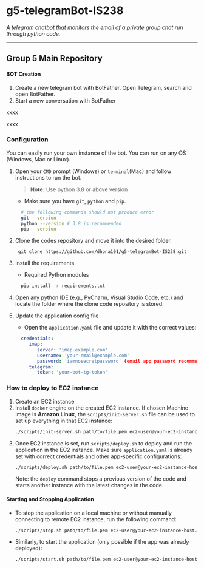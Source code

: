 # **g5-telegramBot-IS238**
*A telegram chatbot that monitors the email of a private group chat run through python code.*

---
## Group 5 Main Repository

#### BOT Creation
1. Create a new telegram bot with BotFather. Open Telegram, search and open BotFather.
2. Start a new conversation with BotFather

xxxx

xxxx



### Configuration

You can easily run your own instance of the bot. You can run on any OS (Windows, Mac or Linux). 

1. Open your `CMD` prompt (Windows) or `terminal`(Mac) and follow instructions to run the bot.

   > **Note:** Use python 3.8 or above version

   - Make sure you have `git`, `python` and `pip`.

   ```bash
     # the following commands should not produce error
     git --version
     python --version # 3.8 is recommended
     pip --version
    ```

2. Clone the codes repository and move it into the desired folder.
    ```shell
     git clone https://github.com/dhona101/g5-telegramBot-IS238.git
    ```

3. Install the requirements
   - Required Python modules
   ```bash
     pip install -r requirements.txt
   ```

4. Open any python IDE (e.g., PyCharm, Visual Studio Code, etc.) and locate the folder where the clone code repository is stored.

6. Update the application config file
   - Open the `application.yaml` file and update it with the correct values:
   ```yaml
     credentials:
        imap:
           server: 'imap.example.com' 
           username: 'your-email@example.com'
           password: 'iamnosecretpassword' {email app password recommended}
        telegram:
           token: 'your-bot-tg-token'
    ```

### How to deploy to EC2 instance

1. Create an EC2 instance
2. Install `docker` engine on the created EC2 instance. If chosen Machine Image is **Amazon Linux**, the `scripts/init-server.sh` file 
   can be used to set up everything in that EC2 instance:
   ```bash
   ./scripts/init-server.sh path/to/file.pem ec2-user@your-ec2-instance-host.com
   ```
3. Once EC2 instance is set, run `scripts/deploy.sh` to deploy and run the application in the EC2 instance.
   Make sure `application.yaml` is already set with correct credentials and other app-specific configurations:
   ```bash
   ./scripts/deploy.sh path/to/file.pem ec2-user@your-ec2-instance-host.com
   ```
   Note: the `deploy` command stops a previous version of the code and starts another instance with the latest changes in the code.

#### Starting and Stopping Application
- To stop the application on a local machine or without manually connecting to remote EC2 instance, run the following command:
   ```bash
   ./scripts/stop.sh path/to/file.pem ec2-user@your-ec2-instance-host.com
   ```
- Similarly, to start the application (only possible if the app was already deployed):
  ```bash
  ./scripts/start.sh path/to/file.pem ec2-user@your-ec2-instance-host.com
  ```
